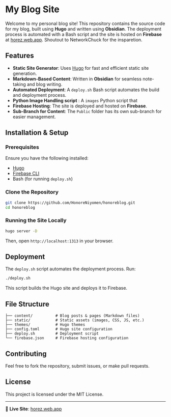 # My Blog Site

Welcome to my personal blog site! This repository contains the source code for my blog, built using **Hugo** and written using **Obsidian**. The deployment process is automated with a Bash script and the site is hosted on **Firebase** at [horez.web.app](https://horez.web.app). Shoutout to NetworkChuck for the insparetion.

## Features

- **Static Site Generator**: Uses [Hugo](https://gohugo.io/) for fast and efficient static site generation.
- **Markdown-Based Content**: Written in **Obsidian** for seamless note-taking and blog writing.
- **Automated Deployment**: A `deploy.sh` Bash script automates the build and deployment process.
- **Python Image Handling script** : A `images` Python script that
- **Firebase Hosting**: The site is deployed and hosted on **Firebase**.
- **Sub-Branch for Content**: The `Public` folder has its own sub-branch for easier management.

## Installation & Setup

### Prerequisites
Ensure you have the following installed:
- [Hugo](https://gohugo.io/getting-started/installing/)
- [Firebase CLI](https://firebase.google.com/docs/cli)
- Bash (for running `deploy.sh`)

### Clone the Repository
```bash
git clone https://github.com/HonoreNiyomen/honoreblog.git
cd honoreblog
```

### Running the Site Locally
```bash
hugo server -D
```
Then, open `http://localhost:1313` in your browser.

## Deployment
The `deploy.sh` script automates the deployment process. Run:
```bash
./deploy.sh
```
This script builds the Hugo site and deploys it to Firebase.

## File Structure
```
├── content/          # Blog posts & pages (Markdown files)
├── static/           # Static assets (images, CSS, JS, etc.)
├── themes/           # Hugo themes
├── config.toml       # Hugo site configuration
├── deploy.sh         # Deployment script
└── firebase.json     # Firebase hosting configuration
```

## Contributing
Feel free to fork the repository, submit issues, or make pull requests.

## License
This project is licensed under the MIT License.

---
🚀 **Live Site**: [horez.web.app](https://horez.web.app)

